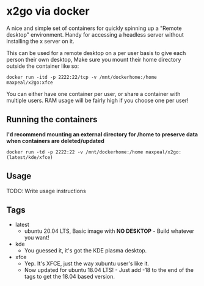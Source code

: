 # x2go via docker

A nice and simple set of containers for quickly spinning up a "Remote desktop" environment. Handy for accessing a headless server without installing the x server on it. 

This can be used for a remote desktop on a per user basis to give each person their own desktop, Make sure you mount their home directory outside the container like so: 

~~~~
docker run -itd -p 2222:22/tcp -v /mnt/dockerhome:/home maxpeal/x2go:xfce
~~~~

You can either have one container per user, or share a container with multiple users. RAM usage will be fairly high if you choose one per user!

## Running the containers

**I'd recommend mounting an external directory for /home to preserve data when containers are deleted/updated**

~~~~
docker run -td -p 2222:22 -v /mnt/dockerhome:/home maxpeal/x2go:(latest/kde/xfce)
~~~~

## Usage

TODO: Write usage instructions

## Tags

* latest
  * ubuntu 20.04 LTS, Basic image with **NO DESKTOP** - Build whatever you want!
* kde
  * You guessed it, it's got the KDE plasma desktop.
* xfce
  * Yep. It's XFCE, just the way xubuntu user's like it.
  * Now updated for ubuntu 18.04 LTS! - Just add -18 to the end of the tags to get the 18.04 based version.
